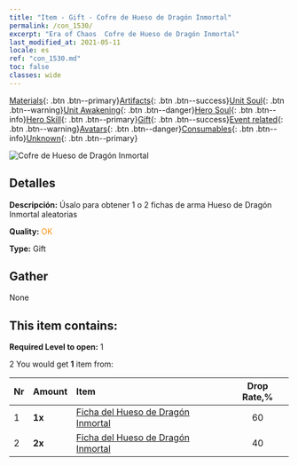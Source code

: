 ```yaml
---
title: "Item - Gift - Cofre de Hueso de Dragón Inmortal"
permalink: /con_1530/
excerpt: "Era of Chaos  Cofre de Hueso de Dragón Inmortal"
last_modified_at: 2021-05-11
locale: es
ref: "con_1530.md"
toc: false
classes: wide
---
```

 [Materials](/ItemsES/){: .btn .btn--primary}[Artifacts](/ItemsES/Artifacts/){: .btn .btn--success}[Unit Soul](/ItemsES/UnitSoul/){: .btn .btn--warning}[Unit Awakening](/ItemsES/UnitAwakening/){: .btn .btn--danger}[Hero Soul](/ItemsES/HeroSoul/){: .btn .btn--info}[Hero Skill](/ItemsES/HeroSkill/){: .btn .btn--primary}[Gift](/ItemsES/Gift/){: .btn .btn--success}[Event related](/ItemsES/Events/){: .btn .btn--warning}[Avatars](/ItemsES/Avatars/){: .btn .btn--danger}[Consumables](/ItemsES/Consumables/){: .btn .btn--info}[Unknown](/ItemsES/Unknown/){: .btn .btn--primary}

 ![Cofre de Hueso de Dragón Inmortal](/images/t/i_907144.png)

## Detalles
 **Descripción:** Úsalo para obtener 1 o 2 fichas de arma Hueso de Dragón Inmortal aleatorias

 **Quality:** <span style="color: #FF8C00">OK</span>

 **Type:** Gift

## Gather

  None

## This item contains:

 **Required Level to open:** 1

 2 You would get **1** item  from:

  | Nr | Amount |     Item    | Drop Rate,% |
  |:---|:-------|:------------|:---------:|
  | 1 |  **1x** | [Ficha del Hueso de Dragón Inmortal](/ItemsES/con_980/) | 60 | 
  | 2 |  **2x** | [Ficha del Hueso de Dragón Inmortal](/ItemsES/con_980/) | 40 | 
